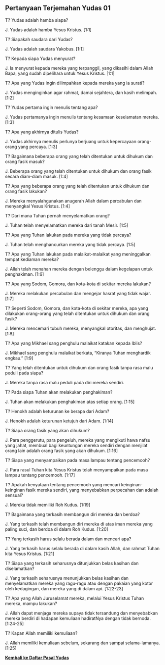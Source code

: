 ﻿## Pertanyaan Terjemahan Yudas 01 ##

T? Yudas adalah hamba siapa?

J. Yudas adalah hamba Yesus Kristus. [1:1]

T? Siapakah saudara dari Yudas?

J. Yudas adalah saudara Yakobus. [1:1]

T? Kepada siapa Yudas menyurat?

J. Ia menyurat kepada mereka yang terpanggil, yang dikasihi dalam Allah Bapa, yang sudah dipelihara untuk Yesus Kristus. [1:1]

T? Apa yang Yudas ingin dilimpahkan kepada mereka yang ia surati?

J. Yudas menginginkan agar rahmat, damai sejahtera, dan kasih melimpah. [1:2]

T? Yudas pertama ingin menulis tentang apa?

J. Yudas pertamanya ingin menulis tentang kesamaan keselamatan mereka. [1:3]

T? Apa yang akhirnya ditulis Yudas?

J. Yudas akhirnya menulis perlunya berjuang untuk kepercayaan orang-orang yang percaya. [1:3]

T? Bagaimana beberapa orang yang telah ditentukan untuk dihukum dan orang fasik masuk?

J. Beberapa orang yang telah ditentukan untuk dihukum dan orang fasik secara diam-diam masuk. [1:4]

T? Apa yang beberapa orang yang telah ditentukan untuk dihukum dan orang fasik lakukan?

J. Mereka menyalahgunakan anugerah Allah dalam percabulan dan menyangkal Yesus Kristus. [1:4]

T? Dari mana Tuhan pernah menyelamatkan orang?

J. Tuhan telah menyelamatkan mereka dari tanah Mesir. [1:5]

T? Apa yang Tuhan lakukan pada mereka yang tidak percaya?

J. Tuhan telah menghancurkan mereka yang tidak percaya. [1:5]

T? Apa yang Tuhan lakukan pada malaikat-malaikat yang meninggalkan tempat kediaman mereka?

J. Allah telah menahan mereka dengan belenggu dalam kegelapan untuk penghakiman. [1:6]

T? Apa yang Sodom, Gomora, dan kota-kota di sekitar mereka lakukan?

J. Mereka melakukan percabulan dan mengejar hasrat yang tidak wajar. [1:7]

T? Seperti Sodom, Gomora, dan kota-kota di sekitar mereka, apa yang dilakukan orang-orang yang telah ditentukan untuk dihukum dan orang fasik?

J. Mereka mencemari tubuh mereka, menyangkal otoritas, dan menghujat. [1:8]

T? Apa yang Mikhael sang penghulu malaikat katakan kepada Iblis?

J. Mikhael sang penghulu malaikat berkata, “Kiranya Tuhan menghardik engkau.” [1:9]

T? Yang telah ditentukan untuk dihukum dan orang fasik tanpa rasa malu peduli pada siapa?

J. Mereka tanpa rasa malu peduli pada diri mereka sendiri.

T? Pada siapa Tuhan akan melakukan penghakiman?

J. Tuhan akan melakukan penghakiman atas setiap orang. [1:15]

T? Henokh adalah keturunan ke berapa dari Adam?

J. Henokh adalah keturunan ketujuh dari Adam. [1:14]

T? Siapa orang fasik yang akan dihukum?

J. Para penggerutu, para pengeluh, mereka yang mengikuti hawa nafsu yang jahat, membual bagi keuntungan mereka sendiri dengan menjilat orang lain adalah orang fasik yang akan dihukum. [1:16]

T? Siapa yang menyampaikan pada masa lampau tentang pencemooh?

J. Para rasul Tuhan kita Yesus Kristus telah menyampaikan pada masa lampau tentang pencemooh. [1:17]

T? Apakah kenyataan tentang pencemooh yang mencari keinginan-keinginan fasik mereka sendiri, yang menyebabkan perpecahan dan adalah sensual?

J. Mereka tidak memiliki Roh Kudus. [1:19]

T? Bagaimana yang terkasih membangun diri mereka dan berdoa?

J. Yang terkasih telah membangun diri mereka di atas iman mereka yang paling suci, dan berdoa di dalam Roh Kudus. [1:20]

T? Yang terkasih harus selalu berada dalam dan mencari apa?

J. Yang terkasih harus selalu berada di dalam kasih Allah, dan rahmat Tuhan kita Yesus Kristus. [1:21]

T? Siapa yang terkasih seharusnya ditunjukkan belas kasihan dan diselamatkan?

J. Yang terkasih seharusnya menunjukkan belas kasihan dan menyelamatkan mereka yang ragu-ragu atau dengan pakaian yang kotor oleh kedagingan, dan mereka yang di dalam api. [1:22-23]

T? Apa yang Allah Juruselamat mereka, melalui Yesus Kristus Tuhan mereka, mampu lakukan?

J. Allah dapat menjaga mereka supaya tidak tersandung dan menyebabkan mereka berdiri di hadapan kemuliaan hadiratNya dengan tidak bernoda. [1:24-25]

T? Kapan Allah memiliki kemuliaan?

J. Allah memiliki kemuliaan sebelum, sekarang dan sampai selama-lamanya. [1:25]

__[Kembali ke Daftar Pasal Yudas](./)__

